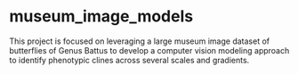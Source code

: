 # museum_image_models
This project is focused on leveraging a large museum image dataset of butterflies of Genus Battus to develop a computer vision modeling approach to identify phenotypic clines across several scales and gradients.
